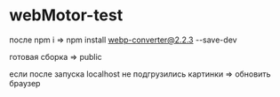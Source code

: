 # webMotor-test

после npm i => npm install webp-converter@2.2.3 --save-dev

готовая сборка => public

если после запуска localhost не подгрузились картинки => обновить браузер

